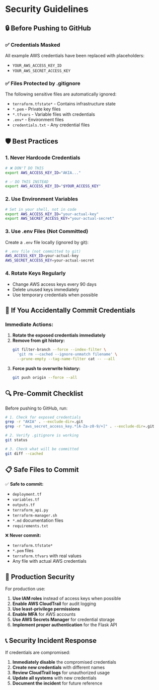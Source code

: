 # Security Guidelines

## 🔒 Before Pushing to GitHub

### ✅ Credentials Masked
All example AWS credentials have been replaced with placeholders:
- `YOUR_AWS_ACCESS_KEY_ID`
- `YOUR_AWS_SECRET_ACCESS_KEY`

### ✅ Files Protected by .gitignore
The following sensitive files are automatically ignored:
- `terraform.tfstate*` - Contains infrastructure state
- `*.pem` - Private key files
- `*.tfvars` - Variable files with credentials
- `.env*` - Environment files
- `credentials.txt` - Any credential files

## 🛡️ Best Practices

### 1. Never Hardcode Credentials
```bash
# ❌ DON'T DO THIS
export AWS_ACCESS_KEY_ID="AKIA..."

# ✅ DO THIS INSTEAD
export AWS_ACCESS_KEY_ID="$YOUR_ACCESS_KEY"
```

### 2. Use Environment Variables
```bash
# Set in your shell, not in code
export AWS_ACCESS_KEY_ID="your-actual-key"
export AWS_SECRET_ACCESS_KEY="your-actual-secret"
```

### 3. Use .env Files (Not Committed)
Create a `.env` file locally (ignored by git):
```bash
# .env file (not committed to git)
AWS_ACCESS_KEY_ID=your-actual-key
AWS_SECRET_ACCESS_KEY=your-actual-secret
```

### 4. Rotate Keys Regularly
- Change AWS access keys every 90 days
- Delete unused keys immediately
- Use temporary credentials when possible

## 🚨 If You Accidentally Commit Credentials

### Immediate Actions:
1. **Rotate the exposed credentials immediately**
2. **Remove from git history:**
   ```bash
   git filter-branch --force --index-filter \
     'git rm --cached --ignore-unmatch filename' \
     --prune-empty --tag-name-filter cat -- --all
   ```
3. **Force push to overwrite history:**
   ```bash
   git push origin --force --all
   ```

## 🔍 Pre-Commit Checklist

Before pushing to GitHub, run:

```bash
# 1. Check for exposed credentials
grep -r "AKIA" . --exclude-dir=.git
grep -r "aws_secret_access_key.*[A-Za-z0-9/+]" . --exclude-dir=.git

# 2. Verify .gitignore is working
git status

# 3. Check what will be committed
git diff --cached
```

## 📋 Safe Files to Commit

✅ **Safe to commit:**
- `deployment.tf`
- `variables.tf` 
- `outputs.tf`
- `terraform_api.py`
- `terraform-manager.sh`
- `*.md` documentation files
- `requirements.txt`

❌ **Never commit:**
- `terraform.tfstate*`
- `*.pem` files
- `terraform.tfvars` with real values
- Any file with actual AWS credentials

## 🔐 Production Security

For production use:
1. **Use IAM roles** instead of access keys when possible
2. **Enable AWS CloudTrail** for audit logging
3. **Use least-privilege permissions**
4. **Enable MFA** for AWS accounts
5. **Use AWS Secrets Manager** for credential storage
6. **Implement proper authentication** for the Flask API

## 📞 Security Incident Response

If credentials are compromised:
1. **Immediately disable** the compromised credentials
2. **Create new credentials** with different names
3. **Review CloudTrail logs** for unauthorized usage
4. **Update all systems** with new credentials
5. **Document the incident** for future reference
